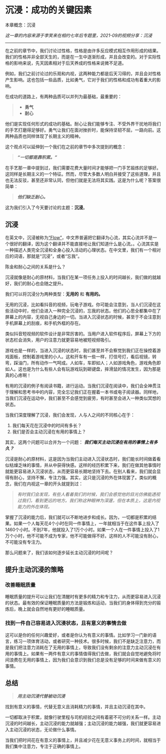 # 沉浸：成功的关键因素

本章概念：沉浸

*这一章的内容来源于李笑来在相约七年后专题里，2021-09的视频分享：沉浸*

---

在之前的章节中，我们讨论过性格，性格是由许多反应模式相互作用形成的结果。我们的性格并非全部天生的，而是在一生中逐渐形成，并且会改变的。对于实际性格的影响来说，先天因素相对于后天养成的性格来说微不足道。

例如，我们之前讨论过的乐观和内视，这两种能力都是后天习得的，并且会对性格产生影响。这也包括一些品质，比如勇气，它对于我们的性格和成功有着重大的影响。

在成功的道路上，有两种品质可以并列为最基础，最重要的：

> * **勇气**
> * **耐心**


他们是实现任何形式的成功的基础。耐心让我们能够专注、不受外界干扰地将我们的手艺打磨得足够好。勇气让我们在面对挫折时，能保持坚韧不屈，一路向前。这两种品质也同样体现了长期主义的精神。

这个观点可以延伸到一个我们在之前的章节中多次提到的概念：

> **_“一切都是靠积累。”_** 

在手艺那一章中提到过，我们需要花费大量时间才能够把一门手艺锻炼的足够好。这同样是长期主义的一个特征。然而，尽管大多数人明白并接受了这些道理，并且也无法反驳，甚至还非常认同，但他们就是无法将其实践。这是为什么呢？答案很简单：

> _**他们缺乏耐心。**_

这为我们引入了今天要讨论的主题：**沉浸**。

## 沉浸

在英文中，沉浸被称为[“Flow”](https://zh.wikipedia.org/zh-sg/%E5%BF%83%E6%B5%81%E7%90%86%E8%AB%96)，中文界普遍把它翻译为心流，其实心流并不是一个很好的翻译，因为这个翻译并不能直接地让我们知道什么是心流。。心流其实是一种描述人类完全沉浸和全身心投入活动的心理状态。在中文里，我们有一个相对应的词语，那就是“沉浸”，或者“忘我”。

陈金和耐心之间的关系是什么？

沉浸就像是耐心的原材料，当我们在某一项任务上投入的时间越长，我们做的就越好，我们的耐心也会随之提升。

我们可以将沉浸分为两种类型：**无用的** 和 **有用的。**

无用的沉浸，比如看抖音的视频，玩电子游戏。你可能会注意到，当人们沉浸在这些活动中时，他们会进入一种完全沉浸的，忘我的状态。他们的心思全都集中在了屏幕上的内容，无视自己身边的一切。当进入沉浸状态的时候，甚至于不会注意到手机屏幕上的刮痕，和手机外框的存在。

类似抖音短视频的软件设计是非常厉害的。当用户进入软件程序后，屏幕上下方的状态栏会消失，用户的注意力就更容易地被短视频吸引。

游戏也是一样的，当进入沉浸的状态时，我们甚至并不会察觉到我们正在操控着游戏面板，控制着游戏里的小人。这和开车有一些一样，打信号灯，看后视镜，转弯，踩油门，所有动作一气呵成。人如车，车即如人；人如游戏角色，游戏角色即如人。这也是为什么有些人会有玩游戏玩到砸键盘，摔滑鼠的情况发生，因为那是真的心疼啊！

有用的沉浸的例子有阅读书籍，进行运动。当我们沉浸在阅读中，我们会全神贯注于理解和思考书中的内容，完全忘记我们正在握着一本书或电子阅读器。同样地，当我们沉浸在运动中，我们甚至不会感觉到疲劳，有时甚至会进入一种类似冥想的状态。

当我们深度理解了沉浸，我们会发现，人与人之间的不同核心在于：

1. 我们每天花在沉浸中的时间有多长？
2. 我们是否会主动沉浸在有用的事情上？

其实，这两个问题可以合并为一个问题： _**我们每天主动沉浸在有用的事情上有多久？**_

沉浸是耐心的原材料，这是因为当我们主动进入沉浸状态时，我们能长时间做着看似枯燥乏味的事情，并从中获得快感。这样的经历积累下来，我们在做其他事情时就能更容易进入沉浸状态，从而更容易长期地坚持下去。在别人看来，我们就会显得有耐心，坚持不懈，专注力强。其实，这只是沉浸的外在体现罢了。类似的概念，我们在内视这一章的开头就提到过：

> _有时我们会发现，有些人看着我们的时候，我们会感觉他的目光仿佛能透视过我们，看到更远的地方。我们称这种眼神为深邃，但在本质上，这是内视能力的外在体现。_


掌握了沉浸的能力后，我们就可以不断地进步和成长。因为，一切都是积累的结果。如果一个人每天花4个小时在同一件事情上，一年就相当于在这件事上投入了1460个小时。不到7年，他就投入了1万个小时。如果一个人在一件事情上投入了1万个小时，他不可能不成为专家，他不可能做得不好。这样的人不可能没有耐心，不可能没有专注力。

那么问题来了，我们该如何逐步延长主动沉浸的时间呢？

## 提升主动沉浸的策略

### 改善睡眠质量

睡眠质量的提升可以让我们在清醒时有更多的精力和专注力，从而更容易进入沉浸的状态。最有效的保证睡眠质量的方法是锻炼和运动，当我们的身体得到充分的锻炼后，晚上就会自然地有更好的睡眠质量。

### 找到一件自己容易进入沉浸状态，且有意义的事情去做

这可以是你的任何兴趣爱好，或者是你认为有意义的事情。比如学习一门新的语言，练习一项体育活动，或者研究一种技术。很多时候，我们不是缺乏注意力，而是我们把注意力消耗在了无用的事情上，导致我们没有剩余的注意力主动沉浸在有用的事情上。如果有一两件有意义的事情值得我们去做，我们就会自觉地避免将时间浪费在无用的事情上，因为我们会意识到我们总是没有足够的时间来做有意义的事情。

## 总结

> **_用主动沉浸代替被动沉浸_**

找到有意义的事情，代替无意义且消耗精力的事情，并且主动沉浸在其中。

一切都取决于积累，就像行驶里程与司机经验之间有着密不可分的关系一样。主动沉浸的时间越长，主动沉浸的能力就越强；主动沉浸的能力越强，我们就更容易进入主动沉浸的状态，无论做什么事情。

当我们把时间花在有意义的事情上，并且减少花在无意义事务上的时间，就相当于我们集中注意力，专注于正确的事情上。